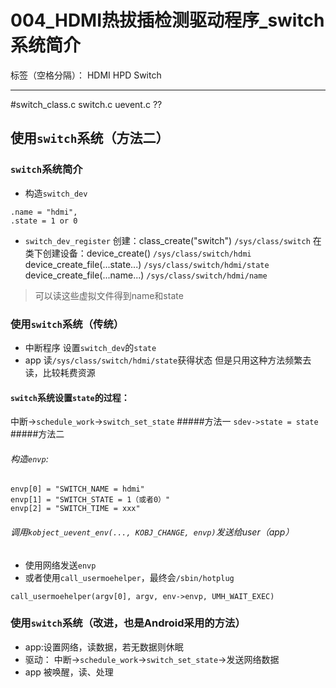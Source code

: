 ﻿# 004_HDMI热拔插检测驱动程序_switch系统简介

标签（空格分隔）： HDMI HPD Switch

---
#switch_class.c switch.c uevent.c ??
## 使用`switch`系统（方法二）
### `switch`系统简介
* 构造`switch_dev`
```
.name = "hdmi",
.state = 1 or 0
```
* `switch_dev_register`
创建：class_create("switch")
`/sys/class/switch`
在类下创建设备：device_create()
`/sys/class/switch/hdmi`
device_create_file(...state...)
`/sys/class/switch/hdmi/state`
device_create_file(...name...)
`/sys/class/switch/hdmi/name`
> 可以读这些虚拟文件得到name和state

### 使用`switch`系统（传统）
* 中断程序
设置`switch_dev`的`state`
* app 
读`/sys/class/switch/hdmi/state`获得状态
但是只用这种方法频繁去读，比较耗费资源

#### `switch`系统设置`state`的过程：
中断->`schedule_work`->`switch_set_state`
#####方法一
`sdev->state = state`
#####方法二
###### 构造`envp`:
```
envp[0] = "SWITCH_NAME = hdmi"
envp[1] = "SWITCH_STATE = 1（或者0）"
envp[2] = "SWITCH_TIME = xxx"
```
###### 调用`kobject_uevent_env(..., KOBJ_CHANGE, envp)`发送给user（app）
* 使用网络发送`envp`
* 或者使用`call_usermoehelper`，最终会`/sbin/hotplug`
```
call_usermoehelper(argv[0], argv, env->envp, UMH_WAIT_EXEC)
```

### 使用`switch`系统（改进，也是Android采用的方法）
* app:设置网络，读数据，若无数据则休眠
* 驱动：
中断->`schedule_work`->`switch_set_state`->发送网络数据
* app 被唤醒，读、处理





